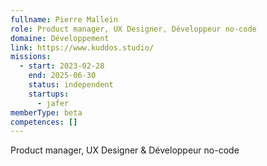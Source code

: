 ```yaml
---
fullname: Pierre Mallein
role: Product manager, UX Designer, Développeur no-code
domaine: Développement
link: https://www.kuddos.studio/
missions:
  - start: 2023-02-28
    end: 2025-06-30
    status: independent
    startups:
      - jafer
memberType: beta
competences: []
---
```

Product manager, UX Designer & Développeur no-code